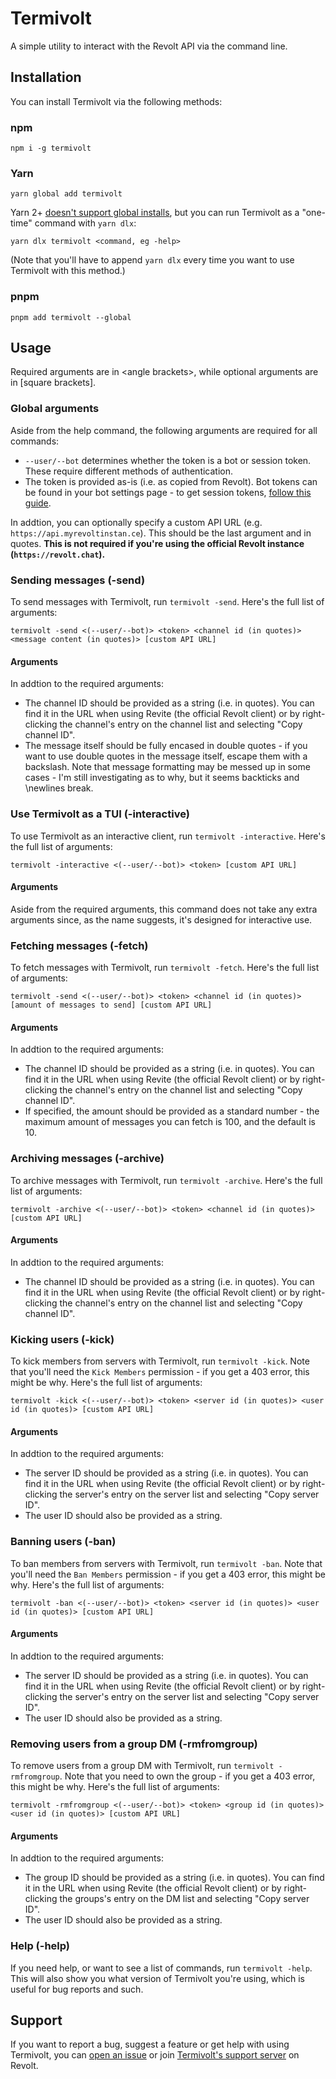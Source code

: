 # Termivolt

A simple utility to interact with the Revolt API via the command line.

## Installation

You can install Termivolt via the following methods:

### npm

`npm i -g termivolt`

### Yarn

`yarn global add termivolt`

Yarn 2+ [doesn't support global installs](https://github.com/yarnpkg/berry/issues/821), but you can run Termivolt as a "one-time" command with `yarn dlx`:

`yarn dlx termivolt <command, eg -help>`

(Note that you'll have to append `yarn dlx` every time you want to use Termivolt with this method.)

### pnpm

`pnpm add termivolt --global`

## Usage

Required arguments are in \<angle brackets>, while optional arguments are in [square brackets].

### Global arguments

Aside from the help command, the following arguments are required for all commands:

- `--user/--bot` determines whether the token is a bot or session token. These require different methods of authentication.
- The token is provided as-is (i.e. as copied from Revolt). Bot tokens can be found in your bot settings page - to get session tokens, [follow this guide](https://infi.sh/post/revolt-tokens).

In addtion, you can optionally specify a custom API URL (e.g. `https://api.myrevoltinstan.ce`). This should be the last argument and in quotes. **This is not required if you're using the official Revolt instance (`https://revolt.chat`).**

### Sending messages (-send)

To send messages with Termivolt, run `termivolt -send`. Here's the full list of arguments:

`termivolt -send <(--user/--bot)> <token> <channel id (in quotes)> <message content (in quotes)> [custom API URL]`

#### Arguments

In addtion to the required arguments:

- The channel ID should be provided as a string (i.e. in quotes). You can find it in the URL when using Revite (the official Revolt client) or by right-clicking the channel's entry on the channel list and selecting "Copy channel ID".
- The message itself should be fully encased in double quotes - if you want to use double quotes in the message itself, escape them with a backslash. Note that message formatting may be messed up in some cases - I'm still investigating as to why, but it seems backticks and \newlines break.

### Use Termivolt as a TUI (-interactive)

To use Termivolt as an interactive client, run `termivolt -interactive`. Here's the full list of arguments:

`termivolt -interactive <(--user/--bot)> <token> [custom API URL]`

#### Arguments

Aside from the required arguments, this command does not take any extra arguments since, as the name suggests, it's designed for interactive use.

### Fetching messages (-fetch)

To fetch messages with Termivolt, run `termivolt -fetch`. Here's the full list of arguments:

`termivolt -send <(--user/--bot)> <token> <channel id (in quotes)> [amount of messages to send] [custom API URL]`

#### Arguments

In addtion to the required arguments:

- The channel ID should be provided as a string (i.e. in quotes). You can find it in the URL when using Revite (the official Revolt client) or by right-clicking the channel's entry on the channel list and selecting "Copy channel ID".
- If specified, the amount should be provided as a standard number - the maximum amount of messages you can fetch is 100, and the default is 10.

### Archiving messages (-archive)

To archive messages with Termivolt, run `termivolt -archive`. Here's the full list of arguments:

`termivolt -archive <(--user/--bot)> <token> <channel id (in quotes)> [custom API URL]`

#### Arguments

In addtion to the required arguments:

- The channel ID should be provided as a string (i.e. in quotes). You can find it in the URL when using Revite (the official Revolt client) or by right-clicking the channel's entry on the channel list and selecting "Copy channel ID".

### Kicking users (-kick)

To kick members from servers with Termivolt, run `termivolt -kick`. Note that you'll need the `Kick Members` permission - if you get a 403 error, this might be why. Here's the full list of arguments:

`termivolt -kick <(--user/--bot)> <token> <server id (in quotes)> <user id (in quotes)> [custom API URL]`

#### Arguments

In addtion to the required arguments:

- The server ID should be provided as a string (i.e. in quotes). You can find it in the URL when using Revite (the official Revolt client) or by right-clicking the server's entry on the server list and selecting "Copy server ID".
- The user ID should also be provided as a string.

### Banning users (-ban)

To ban members from servers with Termivolt, run `termivolt -ban`. Note that you'll need the `Ban Members` permission - if you get a 403 error, this might be why. Here's the full list of arguments:

`termivolt -ban <(--user/--bot)> <token> <server id (in quotes)> <user id (in quotes)> [custom API URL]`

#### Arguments

In addtion to the required arguments:

- The server ID should be provided as a string (i.e. in quotes). You can find it in the URL when using Revite (the official Revolt client) or by right-clicking the server's entry on the server list and selecting "Copy server ID".
- The user ID should also be provided as a string.

### Removing users from a group DM (-rmfromgroup)

To remove users from a group DM with Termivolt, run `termivolt -rmfromgroup`. Note that you need to own the group - if you get a 403 error, this might be why. Here's the full list of arguments:

`termivolt -rmfromgroup <(--user/--bot)> <token> <group id (in quotes)> <user id (in quotes)> [custom API URL]`

#### Arguments

In addtion to the required arguments:

- The group ID should be provided as a string (i.e. in quotes). You can find it in the URL when using Revite (the official Revolt client) or by right-clicking the groups's entry on the DM list and selecting "Copy server ID".
- The user ID should also be provided as a string.

### Help (-help)

If you need help, or want to see a list of commands, run `termivolt -help`. This will also show you what version of Termivolt you're using, which is useful for bug reports and such.

## Support

If you want to report a bug, suggest a feature or get help with using Termivolt, you can [open an issue](https://github.com/rexovolt/termivolt/issues/new) or join [Termivolt's support server](https://rvlt.gg/ra9dr2Rd) on Revolt.
